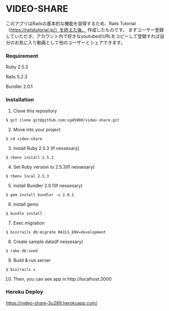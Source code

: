 # VIDEO-SHARE
このアプリはRailsの基本的な機能を習得するため、Rails Tutorial（https://railstutorial.jp/）を終えた後、
作成したものです。
まずユーザー登録していただき、アカウント内で好きなyoutubeのURLをコピーして登録すれば自分のお気に入り動画として他のユーザーとシェアできます。


### Requirement
Ruby 2.5.3

Rails 5.2.3

Bundler 2.0.1

### Installation
1. Clone this repository

`$ git clone git@github.com:sg45000/video-share.git`

2. Move into your project

`$ cd video-share`

3. Install Ruby 2.5.3 (If nessesary)

`$ rbenv install 2.5.3`

4. Set Ruby version to 2.5.3(If nessesary)

`$ rbenv local 2.5.3`

5. Install Bundler 2.0.1(If nessesary)

`$ gem install bundler -v 2.0.1`

6. Install gems

`$ bundle install`

7. Exec migration

`$ bin/rails db:migrate RAILS_ENV=development`

8. Create sample data(If nessesary)

`$ rake db:seed`

9. Build & run server

`$ bin/rails s`

10. Then, you can see app in http://localhost:3000

### Heroku Deploy
https://video-share-3u289.herokuapp.com/